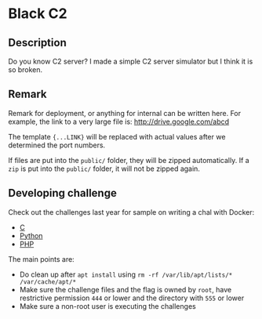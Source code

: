 Black C2
===

## Description
Do you know C2 server?
I made a simple C2 server simulator but I think it is so broken.



## Remark

Remark for deployment, or anything for internal can be written here. For example, the link to a very large file is: http://drive.google.com/abcd

The template `{...LINK}` will be replaced with actual values after we determined the port numbers.

If files are put into the `public/` folder, they will be zipped automatically. If a `zip` is put into the `public/` folder, it will not be zipped again.

## Developing challenge

Check out the challenges last year for sample on writing a chal with Docker:

- [C](https://github.com/samueltangz/hkcert-ctf-2021-internal/tree/master/59-easyheap)
- [Python](https://github.com/samueltangz/hkcert-ctf-2021-internal/tree/master/04-pyjail1)
- [PHP](https://github.com/samueltangz/hkcert-ctf-2021-internal/tree/master/70-jqplayground)


The main points are:

- Do clean up after `apt install` using `rm -rf /var/lib/apt/lists/* /var/cache/apt/*`
- Make sure the challenge files and the flag is owned by `root`, have restrictive permission `444` or lower and the directory with `555` or lower
- Make sure a non-root user is executing the challenges

